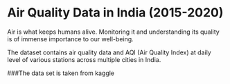 # Air Quality Data in India (2015-2020)

Air is what keeps humans alive. Monitoring it and understanding its quality is of immense importance to our well-being.

The dataset contains air quality data and AQI (Air Quality Index) at daily level of various stations across multiple cities in India.

###The data set is taken from kaggle